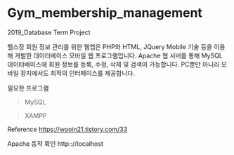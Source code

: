 # Gym_membership_management
2019_Database Term Project

헬스장 회원 정보 관리를 위한 웹앱은 PHP와 HTML, JQuery Mobile 기술 등을 이용해 개발한 데이터베이스 모바일 웹 프로그램입니다.
Apache 웹 서버를 통해 MySQL 데이터베이스에 회원 정보를 등록, 수정, 삭제 및 검색이 가능합니다. PC뿐만 아니라 모바일 장치에서도 최적의 인터페이스를 제공합니다.

필요한 프로그램
> MySQL

> XAMPP

Reference
https://wooin21.tistory.com/33

Apache 동작 확인
    http:://localhost